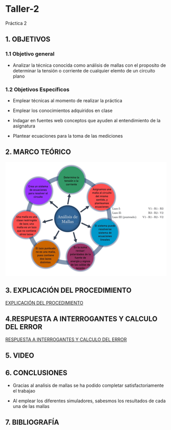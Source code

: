 # Taller-2
Práctica 2

## **1. OBJETIVOS**

### **1.1 Objetivo general**

* Analizar la técnica conocida como análisis de mallas con el proposito de determinar la tensión o corriente de cualquier elemto de un circuito plano

### **1.2 Objetivos Específicos**

* Emplear técnicas al momento de realizar la práctica 

* Emplear los conocimientos adquiridos en clase 

* Indagar en fuentes web conceptos que ayuden al entendimiento de la asignatura 

* Plantear ecuaciones para la toma  de las mediciones 

## 2. MARCO TEÓRICO 

![](https://github.com/Jhosu115/Taller-2/blob/main/WhatsApp%20Image%202021-06-08%20at%209.15.19%20PM.jpeg)

## 3. EXPLICACIÓN DEL PROCEDIMIENTO

[EXPLICACIÓN DEL PROCEDIMIENTO](https://github.com/Jhosu115/Taller-2/blob/main/EXPLICACIÓN%20DEL%20PROCEDIMIENTO%20(1).pdf)

## 4.RESPUESTA A INTERROGANTES Y CALCULO DEL ERROR

[RESPUESTA A INTERROGANTES Y CALCULO DEL ERROR](https://github.com/Jhosu115/Taller-2/blob/main/tabla.pdf)

## 5. VIDEO






## 6. CONCLUSIONES

* Gracias al analisis de mallas se ha podido completar satisfactoriamente el trabajao 

* Al emplear los diferentes simuladores, sabesmos los resultados de cada una de las mallas

## 7. BIBLIOGRAFÍA




